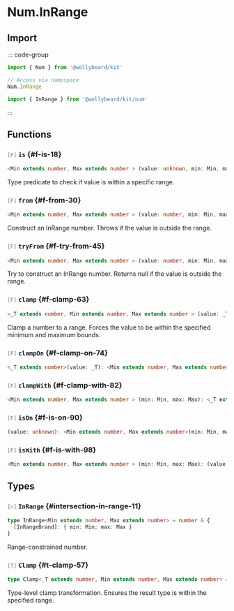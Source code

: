 # Num.InRange

## Import

::: code-group

```typescript [Namespace]
import { Num } from '@wollybeard/kit'

// Access via namespace
Num.InRange
```

```typescript [Barrel]
import { InRange } from '@wollybeard/kit/num'
```

:::

## Functions

### <span style="opacity: 0.6; font-weight: normal; font-size: 0.85em;">`[F]`</span> `is`<SourceLink inline href="https://github.com/jasonkuhrt/kit/blob/main/./src/domains/num/in-range/in-range.ts#L18" /> {#f-is-18}

```typescript
<Min extends number, Max extends number > (value: unknown, min: Min, max: Max): boolean
```

Type predicate to check if value is within a specific range.

### <span style="opacity: 0.6; font-weight: normal; font-size: 0.85em;">`[F]`</span> `from`<SourceLink inline href="https://github.com/jasonkuhrt/kit/blob/main/./src/domains/num/in-range/in-range.ts#L30" /> {#f-from-30}

```typescript
<Min extends number, Max extends number > (value: number, min: Min, max: Max): InRange<Min, Max>
```

Construct an InRange number. Throws if the value is outside the range.

### <span style="opacity: 0.6; font-weight: normal; font-size: 0.85em;">`[F]`</span> `tryFrom`<SourceLink inline href="https://github.com/jasonkuhrt/kit/blob/main/./src/domains/num/in-range/in-range.ts#L45" /> {#f-try-from-45}

```typescript
<Min extends number, Max extends number > (value: number, min: Min, max: Max): InRange<Min, Max> | null
```

Try to construct an InRange number. Returns null if the value is outside the range.

### <span style="opacity: 0.6; font-weight: normal; font-size: 0.85em;">`[F]`</span> `clamp`<SourceLink inline href="https://github.com/jasonkuhrt/kit/blob/main/./src/domains/num/in-range/in-range.ts#L63" /> {#f-clamp-63}

```typescript
<_T extends number, Min extends number, Max extends number > (value: _T, min: Min, max: Max): Clamp<_T, Min, Max>
```

Clamp a number to a range. Forces the value to be within the specified minimum and maximum bounds.

### <span style="opacity: 0.6; font-weight: normal; font-size: 0.85em;">`[F]`</span> `clampOn`<SourceLink inline href="https://github.com/jasonkuhrt/kit/blob/main/./src/domains/num/in-range/in-range.ts#L74" /> {#f-clamp-on-74}

```typescript
<_T extends number>(value: _T): <Min extends number, Max extends number>(min: Min, max: Max) => Clamp<_T, Min, Max>
```

### <span style="opacity: 0.6; font-weight: normal; font-size: 0.85em;">`[F]`</span> `clampWith`<SourceLink inline href="https://github.com/jasonkuhrt/kit/blob/main/./src/domains/num/in-range/in-range.ts#L82" /> {#f-clamp-with-82}

```typescript
<Min extends number, Max extends number > (min: Min, max: Max): <_T extends number>(value: _T) => Clamp<_T, Min, Max>
```

### <span style="opacity: 0.6; font-weight: normal; font-size: 0.85em;">`[F]`</span> `isOn`<SourceLink inline href="https://github.com/jasonkuhrt/kit/blob/main/./src/domains/num/in-range/in-range.ts#L90" /> {#f-is-on-90}

```typescript
(value: unknown): <Min extends number, Max extends number>(min: Min, max: Max) => boolean
```

### <span style="opacity: 0.6; font-weight: normal; font-size: 0.85em;">`[F]`</span> `isWith`<SourceLink inline href="https://github.com/jasonkuhrt/kit/blob/main/./src/domains/num/in-range/in-range.ts#L98" /> {#f-is-with-98}

```typescript
<Min extends number, Max extends number > (min: Min, max: Max): (value: unknown) => value is InRange<Min, Max>
```

## Types

### <span style="opacity: 0.6; font-weight: normal; font-size: 0.85em;">`[∩]`</span> `InRange`<SourceLink inline href="https://github.com/jasonkuhrt/kit/blob/main/./src/domains/num/in-range/in-range.ts#L11" /> {#intersection-in-range-11}

```typescript
type InRange<Min extends number, Max extends number> = number & {
  [InRangeBrand]: { min: Min; max: Max }
}
```

Range-constrained number.

### <span style="opacity: 0.6; font-weight: normal; font-size: 0.85em;">`[T]`</span> `Clamp`<SourceLink inline href="https://github.com/jasonkuhrt/kit/blob/main/./src/domains/num/in-range/in-range.ts#L57" /> {#t-clamp-57}

```typescript
type Clamp<_T extends number, Min extends number, Max extends number> = InRange<Min, Max>
```

Type-level clamp transformation. Ensures the result type is within the specified range.

